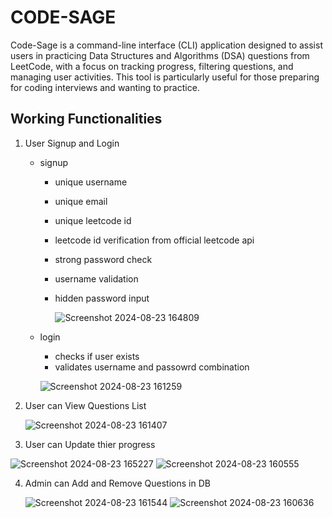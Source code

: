 
# CODE-SAGE

Code-Sage is a command-line interface (CLI) application designed to assist users in practicing Data Structures and Algorithms (DSA) questions from LeetCode, with a focus on tracking progress, filtering questions, and managing user activities. This tool is particularly useful for those preparing for coding interviews and wanting to practice.

## Working Functionalities

  1. User Signup and Login
        - signup
            - unique username
            - unique email
            - unique leetcode id
            - leetcode id verification from official leetcode api
            - strong password check
            - username validation
            - hidden password input
         
              ![Screenshot 2024-08-23 164809](https://github.com/user-attachments/assets/fbc9ac20-ee85-4f75-98d8-90f8a082ddc7)

        
        - login
            - checks if user exists
            - validates username and passowrd combination
              
          ![Screenshot 2024-08-23 161259](https://github.com/user-attachments/assets/675a49c3-33c9-48e4-8abf-b80c22572d15)

  2. User can View Questions List
     
     ![Screenshot 2024-08-23 161407](https://github.com/user-attachments/assets/25a11a0d-b0b0-42a2-b5b4-0b8cc56dc1f6)

  3. User can Update thier progress
     
   ![Screenshot 2024-08-23 165227](https://github.com/user-attachments/assets/732cac17-7d73-4f80-8a9e-dc5bffddac9b)
   ![Screenshot 2024-08-23 160555](https://github.com/user-attachments/assets/1e32cfe3-0a9b-4616-9906-4ef32c62fd0d)
    
  4. Admin can Add and Remove Questions in DB
     
     ![Screenshot 2024-08-23 161544](https://github.com/user-attachments/assets/2e274811-a193-411a-99cd-bcb63b408f74)
     ![Screenshot 2024-08-23 160636](https://github.com/user-attachments/assets/1e559f7b-eadf-4948-a24c-afabb308f787)


